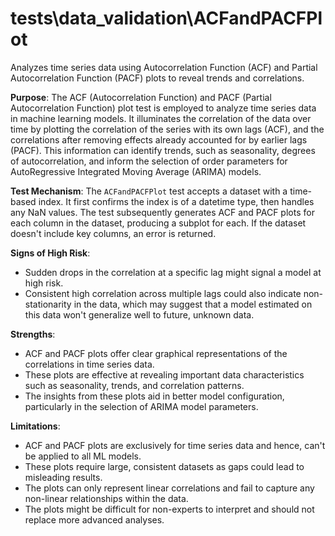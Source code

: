 # tests\data_validation\ACFandPACFPlot

Analyzes time series data using Autocorrelation Function (ACF) and Partial Autocorrelation Function (PACF) plots to
reveal trends and correlations.

**Purpose**: The ACF (Autocorrelation Function) and PACF (Partial Autocorrelation Function) plot test is employed
to analyze time series data in machine learning models. It illuminates the correlation of the data over time by
plotting the correlation of the series with its own lags (ACF), and the correlations after removing effects already
accounted for by earlier lags (PACF). This information can identify trends, such as seasonality, degrees of
autocorrelation, and inform the selection of order parameters for AutoRegressive Integrated Moving Average (ARIMA)
models.

**Test Mechanism**: The `ACFandPACFPlot` test accepts a dataset with a time-based index. It first confirms the
index is of a datetime type, then handles any NaN values. The test subsequently generates ACF and PACF plots for
each column in the dataset, producing a subplot for each. If the dataset doesn't include key columns, an error is
returned.

**Signs of High Risk**:

- Sudden drops in the correlation at a specific lag might signal a model at high risk.
- Consistent high correlation across multiple lags could also indicate non-stationarity in the data, which may
suggest that a model estimated on this data won't generalize well to future, unknown data.

**Strengths**:

- ACF and PACF plots offer clear graphical representations of the correlations in time series data.
- These plots are effective at revealing important data characteristics such as seasonality, trends, and
correlation patterns.
- The insights from these plots aid in better model configuration, particularly in the selection of ARIMA model
parameters.

**Limitations**:

- ACF and PACF plots are exclusively for time series data and hence, can't be applied to all ML models.
- These plots require large, consistent datasets as gaps could lead to misleading results.
- The plots can only represent linear correlations and fail to capture any non-linear relationships within the data.
- The plots might be difficult for non-experts to interpret and should not replace more advanced analyses.